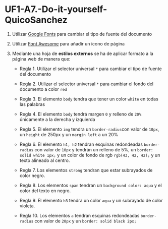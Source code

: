 # UF1-A7.-Do-it-yourself-QuicoSanchez
    
1. Utilizar [Google Fonts](https://fonts.google.com/) para cambiar el tipo de fuente del documento

2. Utilizar [Font Awesome](https://fontawesome.com/) para añadir un icono de página

3. Mediante una hoja de **estilos externos** se ha de aplicar formato a la página web de manera que:

    
    * Regla 1. Utilizar el selector universal `*` para cambiar el tipo de fuente del documento

    * Regla 2. Utilizar el selector universal `*` para cambiar el fondo del documento a color `red`

    * Regla 3. El elemento `body` tendra que tener un color `white` en todas las palabras

    * Regla 4. El elemento `body` tendrá margen `0` y relleno de `20%` únicamente a la derecha y izquierda

    * Regla 5. El elemento `img` tendra un `border-radius`con valor de `10px`, un `height` de 250px y un `margin left` a un 20%

    * Regla 6. El elemento `h1, h2` tendran esquinas redondeadas `border-radius` con valor de `10px` y tendrán un relleno de 5%, un `border: solid white 1px;` 
    y un color de fondo de rgb `rgb(43, 42, 42);` y un texto alineado al centro.

    * Regla 7. Los elementos `strong` tendran que estar subrayados de color negro.

    * Regla 8. Los elementos `span` tendran un `background color: aqua` y el color del texto en negro.

    * Regla 9. El elemento `h3` tendra un color `aqua` y un subrayado de color violeta.

    * Regla 10. Los elementos `a` tendran esquinas redondeadas `border-radius` con valor de `20px` y un `border: solid black 2px;`